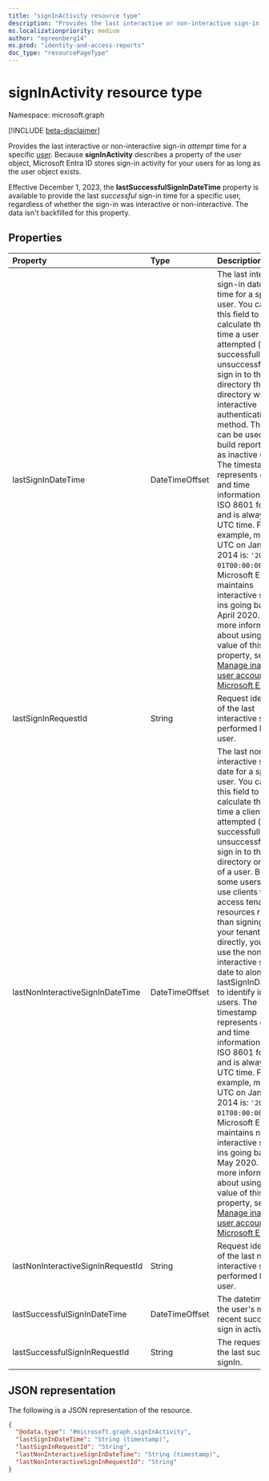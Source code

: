 ```yaml
---
title: "signInActivity resource type"
description: "Provides the last interactive or non-interactive sign-in time for a specific user."
ms.localizationpriority: medium
author: "egreenberg14"
ms.prod: "identity-and-access-reports"
doc_type: "resourcePageType"
---
```


# signInActivity resource type

Namespace: microsoft.graph

[!INCLUDE [beta-disclaimer](../../includes/beta-disclaimer.md)]

Provides the last interactive or non-interactive sign-in *attempt* time for a specific [user](user.md). Because **signInActivity** describes a property of the user object, Microsoft Entra ID stores sign-in activity for your users for as long as the user object exists.

Effective December 1, 2023, the **lastSuccessfulSignInDateTime** property is available to provide the last *successful* sign-in time for a specific user, regardless of whether the sign-in was interactive or non-interactive. The data isn't backfilled for this property.

## Properties

| Property     | Type        | Description |
|:-------------|:------------|:------------|
|lastSignInDateTime|DateTimeOffset|The last interactive sign-in date and time for a specific user. You can use this field to calculate the last time a user attempted (either successfully or unsuccessfully) to sign in to the directory the directory with an interactive authentication method. This field can be used to build reports, such as inactive users. The timestamp represents date and time information using ISO 8601 format and is always in UTC time. For example, midnight UTC on Jan 1, 2014 is: `'2014-01-01T00:00:00Z'`. Microsoft Entra ID maintains interactive sign-ins going back to April 2020. For more information about using the value of this property, see [Manage inactive user accounts in Microsoft Entra ID](/azure/active-directory/reports-monitoring/howto-manage-inactive-user-accounts).|
|lastSignInRequestId|String|Request identifier of the last interactive sign-in performed by this user.|
|lastNonInteractiveSignInDateTime|DateTimeOffset|The last non-interactive sign-in date for a specific user. You can use this field to calculate the last time a client attempted (either successfully or unsuccessfully) to sign in to the directory on behalf of a user. Because some users may use clients to access tenant resources rather than signing into your tenant directly, you can use the non-interactive sign-in date to along with lastSignInDateTime to identify inactive users. The timestamp represents date and time information using ISO 8601 format and is always in UTC time. For example, midnight UTC on Jan 1, 2014 is: `'2014-01-01T00:00:00Z'`. Microsoft Entra ID maintains non-interactive sign-ins going back to May 2020. For more information about using the value of this property, see [Manage inactive user accounts in Microsoft Entra ID](/azure/active-directory/reports-monitoring/howto-manage-inactive-user-accounts).|
|lastNonInteractiveSignInRequestId|String|Request identifier of the last non-interactive sign-in performed by this user.|
|lastSuccessfulSignInDateTime|DateTimeOffset|The datetime of the user's most recent successful sign in activity.|
|lastSuccessfulSignInRequestId|String|The requestID of the last successful signIn.|

## JSON representation

The following is a JSON representation of the resource.

<!-- {
  "blockType": "resource",
  "optionalProperties": [

  ],
  "@odata.type": "microsoft.graph.signInActivity",
  "baseType": null
}-->

```json
{
  "@odata.type": "#microsoft.graph.signInActivity",
  "lastSignInDateTime": "String (timestamp)",
  "lastSignInRequestId": "String",
  "lastNonInteractiveSignInDateTime": "String (timestamp)",
  "lastNonInteractiveSignInRequestId": "String"
}
```

<!-- uuid: 16cd6b66-4b1a-43a1-adaf-3a886856ed98
2019-02-04 14:57:30 UTC -->
<!-- {
  "type": "#page.annotation",
  "description": "signInActivity resource",
  "keywords": "",
  "section": "documentation",
  "tocPath": ""
}-->
